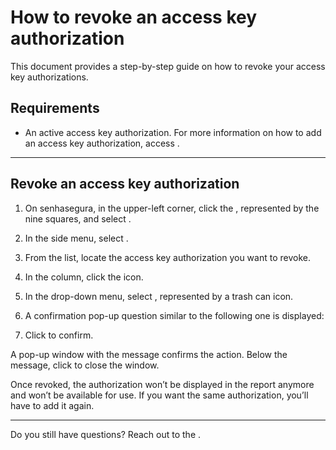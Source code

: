 # How to revoke an access key authorization 

This document provides a step-by-step guide on how to revoke your access key authorizations.

## Requirements

* An active access key authorization. For more information on how to add an access key authorization, access .

***
## Revoke an access key authorization

1. On senhasegura, in the upper-left corner, click the , represented by the nine squares, and select .
2. In the side menu, select .
3. From the list, locate the access key authorization you want to revoke.
4. In the  column, click the  icon.
5. In the drop-down menu, select , represented by a trash can icon.
6. A confirmation pop-up question similar to the following one is displayed: 



7. Click  to confirm.

A pop-up window with the message  confirms the action. Below the message, click  to close the window.

Once revoked, the authorization won’t be displayed in the report anymore and won’t be available for use. If you want the same authorization, you’ll have to add it again.

***

Do you still have questions? Reach out to the .
